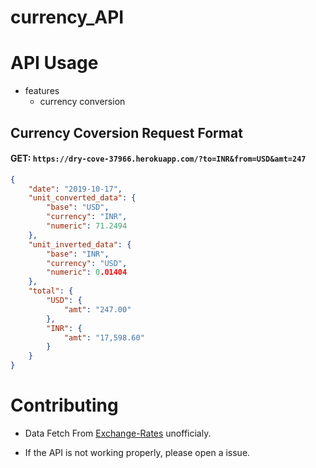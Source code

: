 # currency_API

# API Usage

  - features
    - currency conversion

## Currency Coversion Request Format

#### GET: `https://dry-cove-37966.herokuapp.com/?to=INR&from=USD&amt=247`
```json
{
    "date": "2019-10-17",
    "unit_converted_data": {
        "base": "USD",
        "currency": "INR",
        "numeric": 71.2494
    },
    "unit_inverted_data": {
        "base": "INR",
        "currency": "USD",
        "numeric": 0.01404
    },
    "total": {
        "USD": {
            "amt": "247.00"
        },
        "INR": {
            "amt": "17,598.60"
        }
    }
}
```


# Contributing

- Data Fetch From [Exchange-Rates](https://www.exchange-rates.org) unofficialy.

- If the API is not working properly, please open a issue.
        
